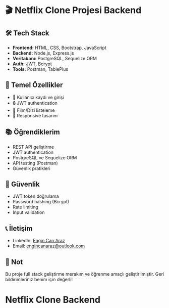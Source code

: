 # 🎬 Netflix Clone Projesi Backend


## 🛠 Tech Stack
- **Frontend:** HTML, CSS, Bootstrap, JavaScript
- **Backend:** Node.js, Express.js
- **Veritabanı:** PostgreSQL, Sequelize ORM
- **Auth:** JWT, Bcrypt
- **Tools:** Postman, TablePlus

## 🔑 Temel Özellikler
- 👤 Kullanıcı kaydı ve girişi
- 🔒 JWT authentication
- 🎯 Film/Dizi listeleme
- 📱 Responsive tasarım

## 📚 Öğrendiklerim
- REST API geliştirme
- JWT authentication
- PostgreSQL ve Sequelize ORM
- API testing (Postman)
- Güvenlik pratikleri

## 🔐 Güvenlik
- JWT token doğrulama
- Password hashing (Bcrypt)
- Rate limiting
- Input validation

## 📞 İletişim
- LinkedIn: [Engin Can Araz](https://www.linkedin.com/in/engincanaraz/)
- Email: engincanaraz@outlook.com

## 📝 Not
Bu proje full stack geliştirme merakım ve öğrenme amaçlı geliştirilmiştir. Geri bildirimleriniz benim için değerli!



# Netflix Clone Backend
